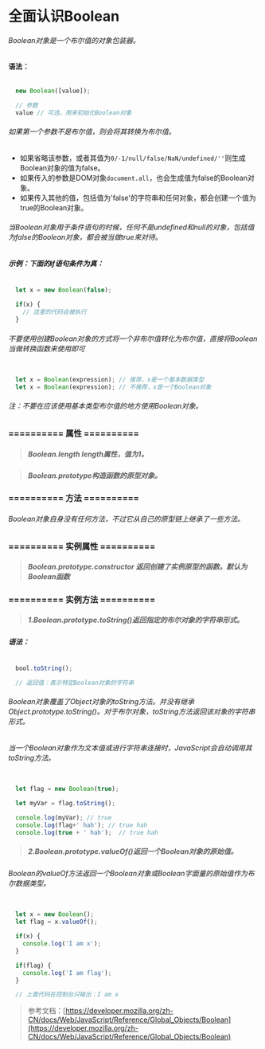 # 全面认识Boolean

###### Boolean对象是一个布尔值的对象包装器。

#### 语法： 

```javascript

  new Boolean([value]);

  // 参数
  value // 可选，用来初始化Boolean对象

```

###### 如果第一个参数不是布尔值，则会将其转换为布尔值。

- 如果省略该参数，或者其值为`0/-1/null/false/NaN/undefined/''`则生成Boolean对象的值为false。
- 如果传入的参数是DOM对象`document.all`，也会生成值为false的Boolean对象。
- 如果传入其他的值，包括值为'false'的字符串和任何对象，都会创建一个值为true的Boolean对象。

###### 当Boolean对象用于条件语句的时候，任何不是undefined和null的对象，包括值为false的Boolean对象，都会被当做true来对待。

##### 示例：下面的if语句条件为真：

```javascript

  let x = new Boolean(false);

  if(x) {
    // 这里的代码会被执行
  }

```

###### 不要使用创建Boolean对象的方式将一个非布尔值转化为布尔值，直接将Boolean当做转换函数来使用即可

```javascript

  let x = Boolean(expression); // 推荐，x是一个基本数据类型
  let x = Boolean(expression); // 不推荐，x是一个Boolean对象

```

###### 注：不要在应该使用基本类型布尔值的地方使用Boolean对象。


### ========== 属性 ==========


>##### Boolean.length length属性，值为1。

>##### Boolean.prototype构造函数的原型对象。


### ========== 方法 ==========


###### Boolean对象自身没有任何方法，不过它从自己的原型链上继承了一些方法。


### ========== 实例属性 ==========


>##### Boolean.prototype.constructor 返回创建了实例原型的函数。默认为Boolean函数


### ========== 实例方法 ==========


>##### 1.Boolean.prototype.toString()返回指定的布尔对象的字符串形式。

##### 语法：

```javascript

  bool.toString();

  // 返回值：表示特定Boolean对象的字符串

```

###### Boolean对象覆盖了Object对象的toString方法。并没有继承Object.prototype.toString()。对于布尔对象，toString方法返回该对象的字符串形式。

###### 当一个Boolean对象作为文本值或进行字符串连接时，JavaScript会自动调用其toString方法。

```javascript

  let flag = new Boolean(true);

  let myVar = flag.toString();

  console.log(myVar); // true
  console.log(flag+' hah'); // true hah
  console.log(true + ' hah');  // true hah

```

>#####  2.Boolean.prototype.valueOf()返回一个Boolean对象的原始值。

###### Boolean的valueOf方法返回一个Boolean对象或Boolean字面量的原始值作为布尔数据类型。

```javascript

  let x = new Boolean();
  let flag = x.valueOf();

  if(x) {
    console.log('I am x');
  }

  if(flag) {
    console.log('I am flag');
  }

  // 上面代码在控制台只输出：I am x

```

> 参考文档：[https://developer.mozilla.org/zh-CN/docs/Web/JavaScript/Reference/Global_Objects/Boolean](https://developer.mozilla.org/zh-CN/docs/Web/JavaScript/Reference/Global_Objects/Boolean)











